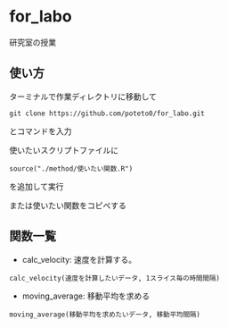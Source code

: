 # for_labo
研究室の授業

## 使い方
ターミナルで作業ディレクトリに移動して
```
git clone https://github.com/poteto0/for_labo.git
```
とコマンドを入力

使いたいスクリプトファイルに
```
source("./method/使いたい関数.R")
```
を追加して実行

または使いたい関数をコピペする

## 関数一覧
* calc_velocity:
速度を計算する。
```
calc_velocity(速度を計算したいデータ, 1スライス毎の時間間隔)
```
* moving_average:
移動平均を求める
```
moving_average(移動平均を求めたいデータ, 移動平均間隔)
```
